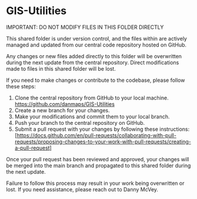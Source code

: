 # GIS-Utilities

IMPORTANT: DO NOT MODIFY FILES IN THIS FOLDER DIRECTLY

This shared folder is under version control, and the files within are actively managed and updated from our central code repository hosted on GitHub.

Any changes or new files added directly to this folder will be overwritten during the next update from the central repository. Direct modifications made to files in this shared folder will be lost.

If you need to make changes or contribute to the codebase, please follow these steps:

1. Clone the central repository from GitHub to your local machine. https://github.com/danmaps/GIS-Utilities
2. Create a new branch for your changes.
3. Make your modifications and commit them to your local branch.
4. Push your branch to the central repository on GitHub.
5. Submit a pull request with your changes by following these instructions: [https://docs.github.com/en/pull-requests/collaborating-with-pull-requests/proposing-changes-to-your-work-with-pull-requests/creating-a-pull-request]

Once your pull request has been reviewed and approved, your changes will be merged into the main branch and propagated to this shared folder during the next update.

Failure to follow this process may result in your work being overwritten or lost. If you need assistance, please reach out to Danny McVey.

